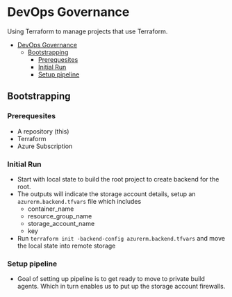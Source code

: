 # DevOps Governance

Using Terraform to manage projects that use Terraform.

- [DevOps Governance](#devops-governance)
  - [Bootstrapping](#bootstrapping)
    - [Prerequesites](#prerequesites)
    - [Initial Run](#initial-run)
    - [Setup pipeline](#setup-pipeline)

## Bootstrapping

### Prerequesites

* A repository (this)
* Terraform
* Azure Subscription

### Initial Run

* Start with local state to build the root project to create backend for the root. 
* The outputs will indicate the storage account details, setup an `azurerm.backend.tfvars` file which includes
  * container_name
  * resource_group_name
  * storage_account_name
  * key
* Run `terraform init -backend-config azurerm.backend.tfvars` and move the local state into remote storage

### Setup pipeline

* Goal of setting up pipeline is to get ready to move to private build agents.  Which in turn enables us to put up the storage account firewalls.